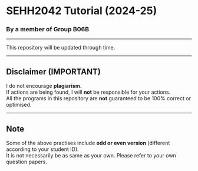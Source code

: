 # SEHH2042 Tutorial (2024-25)
### By a member of Group B06B

<hr>
This repository will be updated through time.
<hr>

## Disclaimer (IMPORTANT)
I do not encourage **plagiarism**. <br>
If actions are being found, I will **not** be responsible for your actions. <br>
All the programs in this repository are **not** guaranteed to be 100% correct or optimised.

<hr>

## Note
Some of the above practises include **odd or even version** (different according to your student ID). <br>
It is not necessarily be as same as your own.
Please refer to your own question papers.
